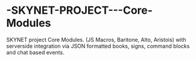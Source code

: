 # -SKYNET-PROJECT---Core-Modules
SKYNET project Core Modules. (JS Macros, Baritone, Alto, Aristois) with serverside integration via JSON formatted books, signs, command blocks and chat based events.

